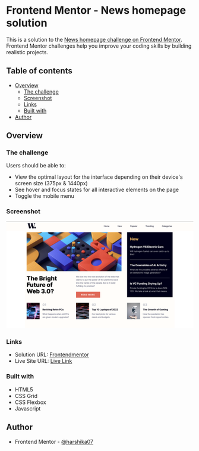 # Frontend Mentor - News homepage solution

This is a solution to the [News homepage challenge on Frontend Mentor](https://www.frontendmentor.io/challenges/news-homepage-H6SWTa1MFl). Frontend Mentor challenges help you improve your coding skills by building realistic projects. 

## Table of contents

- [Overview](#overview)
  - [The challenge](#the-challenge)
  - [Screenshot](#screenshot)
  - [Links](#links)
  - [Built with](#built-with)
- [Author](#author)

## Overview

### The challenge

Users should be able to:

- View the optimal layout for the interface depending on their device's screen size (375px & 1440px)
- See hover and focus states for all interactive elements on the page
- Toggle the mobile menu 

### Screenshot

![](./screenshot.png)

### Links

- Solution URL: [Frontendmentor](https://www.frontendmentor.io/solutions/news-homepage-skCEXWD88L)
- Live Site URL: [Live Link](https://news-homepage-front.netlify.app/)

### Built with

- HTML5
- CSS Grid
- CSS Flexbox
- Javascript

## Author

- Frontend Mentor - [@harshika07](https://www.frontendmentor.io/profile/harshika07)

